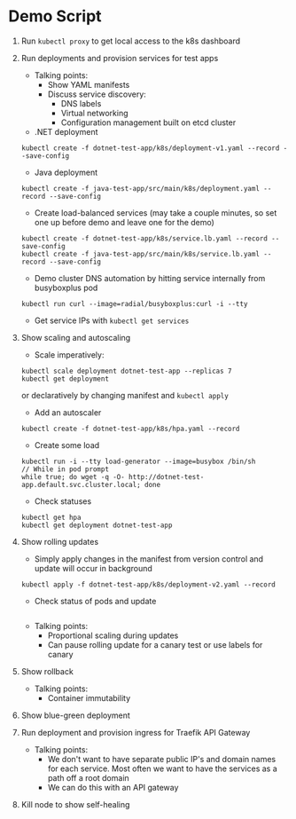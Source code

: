 # Demo Script

1. Run `kubectl proxy` to get local access to the k8s dashboard
1. Run deployments and provision services for test apps
    - Talking points:
        - Show YAML manifests
        - Discuss service discovery:
            - DNS labels
            - Virtual networking
            - Configuration management built on etcd cluster
    - .NET deployment
    ```
    kubectl create -f dotnet-test-app/k8s/deployment-v1.yaml --record --save-config
    ```

    - Java deployment
    ```
    kubectl create -f java-test-app/src/main/k8s/deployment.yaml --record --save-config
    ```

    - Create load-balanced services (may take a couple minutes, so set one up before demo and leave one for the demo)
    ```
    kubectl create -f dotnet-test-app/k8s/service.lb.yaml --record --save-config
    kubectl create -f java-test-app/src/main/k8s/service.lb.yaml --record --save-config
    ```
    - Demo cluster DNS automation by hitting service internally from busyboxplus pod
    ```
    kubectl run curl --image=radial/busyboxplus:curl -i --tty
    ```
    - Get service IPs with `kubectl get services`

1. Show scaling and autoscaling
    - Scale imperatively:
    ```
    kubectl scale deployment dotnet-test-app --replicas 7
    kubectl get deployment
    ```
    or declaratively by changing manifest and `kubectl apply`
    - Add an autoscaler
    ```
    kubectl create -f dotnet-test-app/k8s/hpa.yaml --record
    ```
    - Create some load
    ```
    kubectl run -i --tty load-generator --image=busybox /bin/sh
    // While in pod prompt
    while true; do wget -q -O- http://dotnet-test-app.default.svc.cluster.local; done
    ```
    - Check statuses
    ```
    kubectl get hpa
    kubectl get deployment dotnet-test-app
    ```
1. Show rolling updates
    - Simply apply changes in the manifest from version control and update will occur in background
    ```
    kubectl apply -f dotnet-test-app/k8s/deployment-v2.yaml --record
    ```
    - Check status of pods and update
    ```
    
    ```
    - Talking points:
        - Proportional scaling during updates
        - Can pause rolling update for a canary test or use labels for canary
1. Show rollback
    - Talking points:
        - Container immutability
1. Show blue-green deployment
1. Run deployment and provision ingress for Traefik API Gateway
    - Talking points:
        - We don't want to have separate public IP's and domain names for 
        each service. Most often we want to have the services as a path 
        off a root domain
        - We can do this with an API gateway
1. Kill node to show self-healing